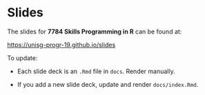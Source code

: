 # Slides


The slides for **7784 Skills Programming in R** can be found at:

https://unisg-progr-19.github.io/slides


To update:

- Each slide deck is an `.Rmd` file in `docs`. Render manually.

- If you add a new slide deck, update and render `docs/index.Rmd`.
